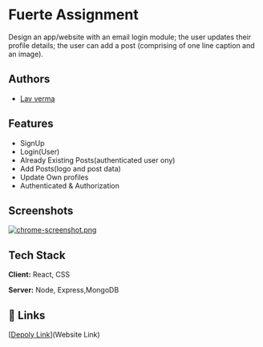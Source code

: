 
# Fuerte Assignment

Design an app/website with an email login module; the user updates their profile details; the user can add a post (comprising of one line caption and an image).
## Authors

- [Lav verma](https://github.com/lavverma)


## Features

- SignUp
- Login(User)
- Already Existing Posts(authenticated user ony)
- Add Posts(logo and post data)
- Update Own profiles
- Authenticated & Authorization


## Screenshots

[![chrome-screenshot.png](https://i.postimg.cc/0NymB8vP/chrome-screenshot.png)](https://postimg.cc/JsSGyCt2)
## Tech Stack

**Client:** React, CSS

**Server:** Node, Express,MongoDB


## 🔗 Links
[[Depoly Link](https://client-7kqt.onrender.com)](Website Link)
